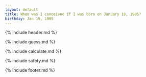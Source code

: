 ```yaml
---
layout: default
title: When was I conceived if I was born on January 19, 1905?
birthday: Jan 19, 1905
---
```


{% include header.md %}

{% include guess.md %}

{% include calculate.md %}

{% include safety.md %}

{% include footer.md %}



